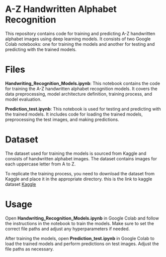 # A-Z Handwritten Alphabet Recognition
This repository contains code for training and predicting A-Z handwritten alphabet images using deep learning models. It consists of two Google Colab notebooks: one for training the models and another for testing and predicting with the trained models.

# Files
**Handwriting_Recognition_Models.ipynb**: This notebook contains the code for training the A-Z handwritten alphabet recognition models. It covers the data preprocessing, model architecture definition, training process, and model evaluation.

**Prediction_test.ipynb**: This notebook is used for testing and predicting with the trained models. It includes code for loading the trained models, preprocessing the test images, and making predictions.

# Dataset
The dataset used for training the models is sourced from Kaggle and consists of handwritten alphabet images. The dataset contains images for each uppercase letter from A to Z.

To replicate the training process, you need to download the dataset from Kaggle and place it in the appropriate directory.
this is the link to kaggle dataset [Kaggle](https://www.kaggle.com/datasets/sachinpatel21/az-handwritten-alphabets-in-csv-format)

# Usage
Open **Handwriting_Recognition_Models.ipynb** in Google Colab and follow the instructions in the notebook to train the models. Make sure to set the correct file paths and adjust any hyperparameters if needed.

After training the models, open **Prediction_test.ipynb** in Google Colab to load the trained models and perform predictions on test images. Adjust the file paths as necessary.
